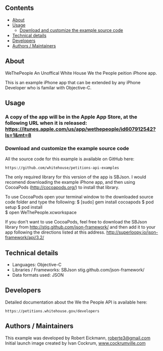 

## Contents

 - [About](#about)
 - [Usage](#usage)
   - [Download and customize the example source code](#download-and-customize-the-example-source-code)
 - [Technical details](#technical-details)
 - [Developers](#developers)
 - [Authors / Maintainers](#authors-maintainers)



## About

WeThePeople 
An Unoffical White House We the People peition iPhone app. 

This is an example iPhone app that can be extended by any iPhone Developer who is familar with Objective-C.

## Usage

### A copy of the app will be in the Apple App Store, at the following URL when it is released: https://itunes.apple.com/us/app/wethepeople/id607912542?ls=1&mt=8


### Download and customize the example source code

  All the source code for this example is available on GitHub here:

    https://github.com/whitehouse/petitions-api-examples


  The only required library for this version of the app is SBJson. 
  I would recomend downloading the example iPhone app, and then using CocoaPods (http://cocoapods.org/) to install that  library. 
  
  To use CocoaPods open your terminal window to the downloaded source code folder and type the following:
  $ [sudo] gem install cocoapods
  $ pod setup
  $ pod install  
  $ open WeThePeople.xcworkspace

  If you don't want to use CocoaPods, feel free to download the SBJson library from http://stig.github.com/json-framework/ and then add it to your app following the directions listed at this address. http://superloopy.io/json-framework/api/3.2/



## Technical details

  - Languages: Objective-C
  - Libraries / Frameworks: SBJson stig.github.com/json-framework/
  - Data formats used: JSON



## Developers

  Detailed documentation about the We the People API is available here:

    https://petitions.whitehouse.gov/developers 



## Authors / Maintainers

  This example was developed by Robert Eickmann, roberte3@gmail.com 
  Initial launch image created by Ivan Cockrum, www.cockrumville.com 